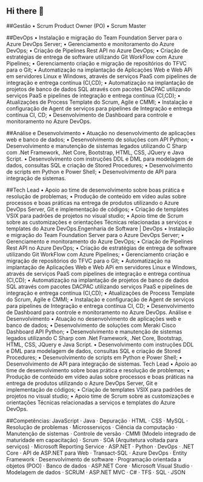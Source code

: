 ## Hi there 👋

##Gestão
• Scrum Product Owner (PO)
• Scrum Master

##DevOps 
• Instalação e migração do Team Foundation Server para o Azure DevOps Server;
• Gerenciamento e monitoramento do Azure DevOps;
• Criação de Pipelines Rest API no Azure DevOps;
• Criação de estratégias de entrega de software utilizando Git WorkFlow com Azure Pipelines;
• Gerenciamento criação e migração de repositórios do TFVC para o Git;
• Automatização na implantação de Aplicações Web e Web APi em servidores Linux e Windows, através de serviços PaaS com pipelines de integração e entrega contínua (CI,CD);
• Automatização na implantação de projetos de banco de dados SQL através com pacotes DACPAC utilizando serviços PaaS e pipelines de integração e entrega contínua (CI,CD);
• Atualizações de Process Template do Scrum, Agile e CMMI;
• Instalação e configuração de Agent de serviços para pipelines de Integração e entrega contínua CI, CD;
• Desenvolvimento de Dashboard para controle e monitoramento no Azure DevOps.

##Análise e Desenvolvimento
• Atuação no desenvolvimento de aplicações web e banco de dados;
• Desenvolvimento de soluções com API Python; 
• Desenvolvimento e manutenção de sistemas legados utilizando C Sharp com .Net Framework, .Net Core, Bootstrap, HTML, CSS, JQuery e Java Script.
• Desenvolvimento com instruções DDL e DML para modelagem de dados, consultas SQL e criação de Stored Procedures; 
• Desenvolvimento de scripts em Python e Power Shell; 
• Desenvolvimento de API para integração de sistemas.

##Tech Lead
• Apoio ao time de desenvolvimento sobre boas prática e resolução de problemas;
• Produção de conteúdo em vídeo aulas sobre processos e boas práticas na entrega de produtos utilizando o Azure DevOps Server, Git e implementação de códigos;
• Criação de templates VSIX para padrões de projetos no visual studio;
• Apoio time de Scrum sobre as customizações e orientações Técnicas relacionadas a serviços e templates do Azure DevOps.Engenharia de Software | DevOps
• Instalação e migração do Team Foundation Server para o Azure DevOps Server;
• Gerenciamento e monitoramento do Azure DevOps;
• Criação de Pipelines Rest API no Azure DevOps;
• Criação de estratégias de entrega de software utilizando Git WorkFlow com Azure Pipelines;
• Gerenciamento criação e migração de repositórios do TFVC para o Git;
• Automatização na implantação de Aplicações Web e Web APi em servidores Linux e Windows, através de serviços PaaS com pipelines de integração e entrega contínua (CI,CD);
• Automatização na implantação de projetos de banco de dados SQL através com pacotes DACPAC utilizando serviços PaaS e pipelines de integração e entrega contínua (CI,CD);
• Atualizações de Process Template do Scrum, Agile e CMMI;
• Instalação e configuração de Agent de serviços para pipelines de Integração e entrega contínua CI, CD; • Desenvolvimento de Dashboard para controle e monitoramento no Azure DevOps. Análise e Desenvolvimento
• Atuação no desenvolvimento de aplicações web e banco de dados;
• Desenvolvimento de soluções com Meraki Cisco Dashboard API Python;
• Desenvolvimento e manutenção de sistemas legados utilizando C Sharp com .Net Framework, .Net Core, Bootstrap, HTML, CSS, JQuery e Java Script.
• Desenvolvimento com instruções DDL e DML para modelagem de dados, consultas SQL e criação de Stored Procedures;
• Desenvolvimento de scripts em Python e Power Shell;
• Desenvolvimento de API para integração de sistemas. Tech Lead
• Apoio ao time de desenvolvimento sobre boas prática e resolução de problemas;
• Produção de conteúdo em vídeo aulas sobre processos e boas práticas na entrega de produtos utilizando o Azure DevOps Server, Git e implementação de códigos;
• Criação de templates VSIX para padrões de projetos no visual studio;
• Apoio time de Scrum sobre as customizações e orientações Técnicas relacionadas a serviços e templates do Azure DevOps.

##Competências: JavaScript · Java · Depuração · HTML · CSS · MySQL · Resolução de problemas · Microsserviços · Ciência da computação · Manutenção de sistemas · Controle de versão · CMMI (Modelo integrado de maturidade em capacitação) · Scrum · SOA (Arquitetura voltada para serviços) · Microsoft Reporting Service · ASP.NET · Python · DevOps · .NET Core · API de ASP.NET para Web · Transact-SQL · Azure DevOps · Entity Framework · Desenvolvimento de software · Programação orientada a objetos (POO) · Banco de dados · ASP.NET Core · Microsoft Visual Studio · Modelagem de dados · SCRUM · ASP.NET MVC · C# · TFS · SQL · JSON
